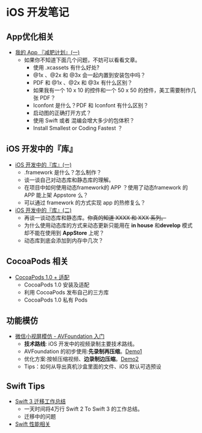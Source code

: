 # iOS 开发笔记

## App优化相关

- [我的 App 『减肥计划』(一)](https://github.com/Damonvvong/iOSDevNotes/blob/master/Notes/AppBetter_1.md)
    - 如果你不知道下面几个问题，不妨可以看看文章。
        - 使用 .xcassets 有什么好处?
        - @1x 、@2x 和 @3x 会一起内置到安装包中吗？
        - PDF 和 @1x 、@2x 和 @3x 有什么区别？
        - 如果我有一个 10 x 10 的控件和一个 50 x 50 的控件，美工需要制作几张 PDF？
        - Iconfont 是什么？PDF 和 Iconfont 有什么区别？
        - 启动图的正确打开方式？
        - 使用 Swift 或者 混编会增大多少的包体积？
        - Install Smallest  or Coding Fastest ？

## iOS 开发中的『库』
- [iOS 开发中的『库』(一)](https://github.com/Damonvvong/iOSDevNotes/blob/master/Notes/framework.md)
    - .framework 是什么？怎么制作？
    - 谈一谈自己对动态库和静态库的理解。
    - 在项目中如何使用动态framework的 APP ？使用了动态framework 的 APP 能上架 Appstore 么？
    - 可以通过 framework 的方式实现 app 的热修复么？
- [iOS 开发中的『库』(二)](https://github.com/Damonvvong/iOSDevNotes/blob/master/Notes/framework2.md)
    - 再谈一谈动态库和静态库。~~你真的知道 XXXX 和 XXX 系列。~~
    - 为什么使用动态库的方式来动态更新只能用在 **in house** 和**develop** 模式却不能在使用到 **AppStore** 上呢？
    - 动态库到底会添加到内存中几次？

## CocoaPods 相关
- [CocoaPods 1.0 + 适配](https://github.com/Damonvvong/DWCategory)
    - CocoaPods 1.0 安装及适配
    - 利用 CocoaPods 发布自己的三方库
    - CocoaPods 1.0 私有 Pods 

## 功能模仿        
- [微信小视屏模仿 - AVFoundation 入门](https://github.com/Damonvvong/iOSDevNotes/blob/master/Notes/videorecoder.md)
    - **技术路线**: iOS 开发中的视频录制主要技术路线。
    - AVFoundation 的初步使用:**先录制再压缩**。[Demo1](https://github.com/Damonvvong/iOSDevNotes/tree/master/Demo/VideoRecoderDemo)
    - 优化方案:按帧压缩视频、**边录制边压缩**。[Demo2](https://github.com/Damonvvong/iOSDevNotes/tree/master/Demo/DWShortVideoRecoder)
    - Tips：如何从导出真机沙盒里面的文件、iOS 默认可选预设


## Swift Tips
- [Swift 3 迁移工作总结](https://github.com/Damonvvong/iOSDevNotes/blob/master/Notes/SwiftTips_1.md)
    - 一天时间将4万行 Swift 2 To Swift 3 的工作总结。
    - 迁移中的问题
- [Swift 性能相关](https://github.com/Damonvvong/iOSDevNotes/blob/master/Notes/swift_performance.md)


